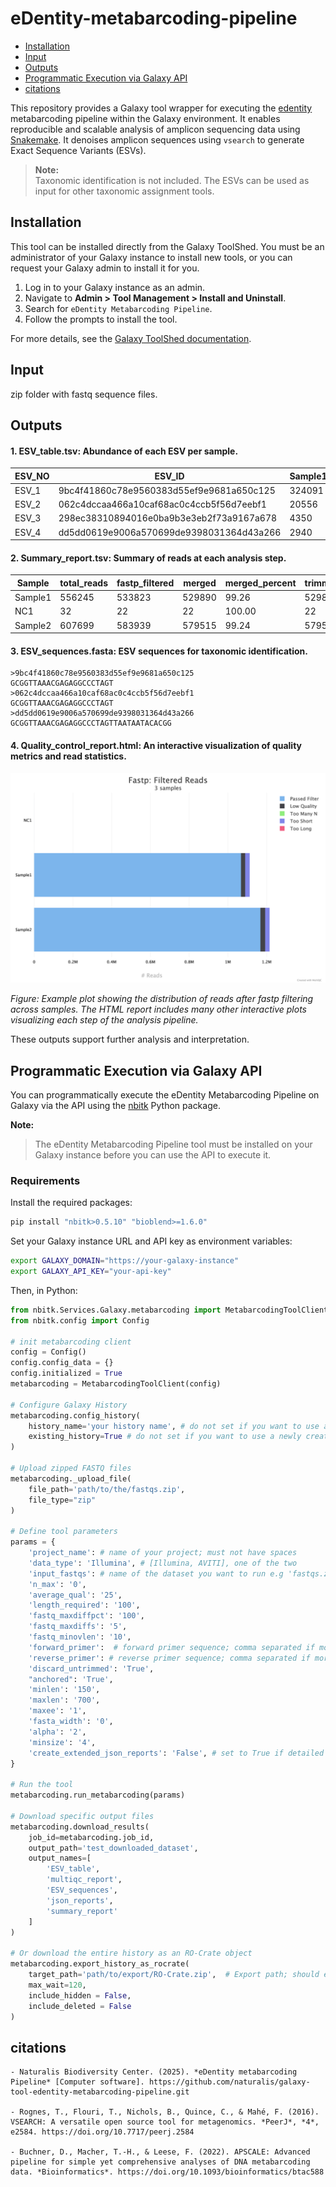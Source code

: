 # eDentity-metabarcoding-pipeline

- [Installation](#installation)
- [Input](#input)
- [Outputs](#outputs)
- [Programmatic Execution via Galaxy API](#programmatic-execution-via-galaxy-api)
- [citations](#citations)

This repository provides a Galaxy tool wrapper for executing the [edentity](https://pypi.org/project/edentity/) metabarcoding pipeline within the Galaxy environment. It enables reproducible and scalable analysis of amplicon sequencing data using [Snakemake](https://snakemake.readthedocs.io/). It denoises amplicon sequences using `vsearch` to generate Exact Sequence Variants (ESVs).

> **Note:**  
> Taxonomic identification is not included. The ESVs can be used as input for other taxonomic assignment tools.

## Installation
This tool can be installed directly from the Galaxy ToolShed. You must be an administrator of your Galaxy instance to install new tools, or you can request your Galaxy admin to install it for you.

1. Log in to your Galaxy instance as an admin.
2. Navigate to **Admin > Tool Management > Install and Uninstall**.
3. Search for `eDentity Metabarcoding Pipeline`.
4. Follow the prompts to install the tool.

For more details, see the [Galaxy ToolShed documentation](https://galaxyproject.org/toolshed/).

## Input 
zip folder with fastq sequence files.
## Outputs

#### 1. ESV_table.tsv: Abundance of each ESV per sample.

| ESV_NO | ESV_ID                              | Sample1 | Sample2 | sequence                   |
|--------|-------------------------------------|---------|---------|----------------------------|
| ESV_1  | 9bc4f41860c78e9560383d55ef9e9681a650c125 | 324091  | 353306  | GCGGTTAAACGAGAGGCCCTAGT    |
| ESV_2  | 062c4dccaa466a10caf68ac0c4ccb5f56d7eebf1 | 20556   | 22734   | GCGGTTAAACGAGAGGCCCTAGT    |
| ESV_3  | 298ec38310894016e0ba9b3e3eb2f73a9167a678 | 4350    | 4866    | GCGGTTAAACGAGAGGCCCTAGT    |
| ESV_4  | dd5dd0619e9006a570699de9398031364d43a266 | 2940    | 3311    | GCGGTTAAACGAGAGGCCCTAGTTAATAATACACGG |

#### 2. Summary_report.tsv: Summary of reads at each analysis step.


| Sample   | total_reads | fastp_filtered | merged | merged_percent | trimmed | vsearch_filtered | dereplicated | denoised | chimeric | borderline | n_esv |
|----------|-------------|----------------|--------|----------------|---------|------------------|--------------|----------|----------|------------|-------|
| Sample1  | 556245      | 533823         | 529890 | 99.26          | 529890  | 528714           | 27044        | 2449     | 22       | 0          | 103   |
| NC1      | 32          | 22             | 22     | 100.00         | 22      | 21               | 18           | 0        | 0        | 0          | 0     |
| Sample2  | 607699      | 583939         | 579515 | 99.24          | 579515  | 578221           | 28854        | 2668     | 26       | 0          | 105   |

#### 3. ESV_sequences.fasta: ESV sequences for taxonomic identification.
```
>9bc4f41860c78e9560383d55ef9e9681a650c125
GCGGTTAAACGAGAGGCCCTAGT
>062c4dccaa466a10caf68ac0c4ccb5f56d7eebf1
GCGGTTAAACGAGAGGCCCTAGT
>dd5dd0619e9006a570699de9398031364d43a266
GCGGTTAAACGAGAGGCCCTAGTTAATAATACACGG 
```
#### 4. Quality_control_report.html: An interactive visualization of quality metrics and read statistics.
![Example plot](fastp_filtered_reads_plot.png)

*Figure: Example plot showing the distribution of reads after fastp filtering across samples. The HTML report includes many other interactive plots visualizing each step of the analysis pipeline.*



These outputs support further analysis and interpretation.

## Programmatic Execution via Galaxy API
You can programmatically execute the eDentity Metabarcoding Pipeline on Galaxy via the API using the [nbitk](https://pypi.org/project/nbitk/) Python package.

**Note:** 
> The eDentity Metabarcoding Pipeline tool must be installed on your Galaxy instance before you can use the API to execute it.

### Requirements

Install the required packages:
```bash
pip install "nbitk>0.5.10" "bioblend>=1.6.0" 
```


Set your Galaxy instance URL and API key as environment variables:
```bash
export GALAXY_DOMAIN="https://your-galaxy-instance"
export GALAXY_API_KEY="your-api-key"

```
Then, in Python:

```python
from nbitk.Services.Galaxy.metabarcoding import MetabarcodingToolClient 
from nbitk.config import Config

# init metabarcoding client
config = Config()
config.config_data = {}
config.initialized = True
metabarcoding = MetabarcodingToolClient(config)

# Configure Galaxy History
metabarcoding.config_history(
    history_name='your history name', # do not set if you want to use a newly created history
    existing_history=True # do not set if you want to use a newly created history
)

# Upload zipped FASTQ files
metabarcoding._upload_file(
    file_path='path/to/the/fastqs.zip',
    file_type="zip"
)

# Define tool parameters
params = {
    'project_name': # name of your project; must not have spaces
    'data_type': 'Illumina', # [Illumina, AVITI], one of the two
    'input_fastqs': # name of the dataset you want to run e.g 'fastqs.zip', 
    'n_max': '0',
    'average_qual': '25',
    'length_required': '100',
    'fastq_maxdiffpct': '100',
    'fastq_maxdiffs': '5',
    'fastq_minovlen': '10',
    'forward_primer':  # forward primer sequence; comma separated if more than one,
    'reverse_primer': # reverse primer sequence; comma separated if more than one,
    'discard_untrimmed': 'True',
    "anchored": 'True',
    'minlen': '150',
    'maxlen': '700',
    'maxee': '1',
    'fasta_width': '0',
    'alpha': '2',
    'minsize': '4',
    'create_extended_json_reports': 'False', # set to True if detailed metrics on ESV is needed
}

# Run the tool
metabarcoding.run_metabarcoding(params)

# Download specific output files
metabarcoding.download_results(
    job_id=metabarcoding.job_id,
    output_path='test_downloaded_dataset',
    output_names=[
        'ESV_table',
        'multiqc_report',
        'ESV_sequences',
        'json_reports',
        'summary_report'
    ]
)

# Or download the entire history as an RO-Crate object
metabarcoding.export_history_as_rocrate(
    target_path='path/to/export/RO-Crate.zip',  # Export path; should end with '.zip'
    max_wait=120,
    include_hidden = False, 
    include_deleted = False 
)
```


## citations
```
- Naturalis Biodiversity Center. (2025). *eDentity metabarcoding Pipeline* [Computer software]. https://github.com/naturalis/galaxy-tool-edentity-metabarcoding-pipeline.git

- Rognes, T., Flouri, T., Nichols, B., Quince, C., & Mahé, F. (2016). VSEARCH: A versatile open source tool for metagenomics. *PeerJ*, *4*, e2584. https://doi.org/10.7717/peerj.2584

- Buchner, D., Macher, T.-H., & Leese, F. (2022). APSCALE: Advanced pipeline for simple yet comprehensive analyses of DNA metabarcoding data. *Bioinformatics*. https://doi.org/10.1093/bioinformatics/btac588
```
